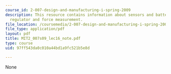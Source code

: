 ```yaml
---
course_id: 2-007-design-and-manufacturing-i-spring-2009
description: This resource contains information about sensors and batteries, low-dropout
  regulator and force measurement.
file_location: /coursemedia/2-007-design-and-manufacturing-i-spring-2009/97ff543da0c010a44bd1a9fc521b5e8d_MIT2_007s09_lec16_note.pdf
file_type: application/pdf
layout: pdf
title: MIT2_007s09_lec16_note.pdf
type: course
uid: 97ff543da0c010a44bd1a9fc521b5e8d

---
```

None